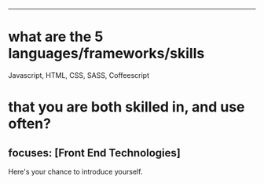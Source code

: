 ---
# what are the 5 languages/frameworks/skills 
Javascript, HTML, CSS, SASS, Coffeescript
# that you are both skilled in, and use often?
focuses: [Front End Technologies]
--

Here's your chance to introduce yourself.
